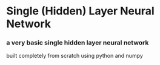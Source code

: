 # Single (Hidden) Layer Neural Network
### a very basic single hidden layer neural network 
built completely from scratch using python and numpy
